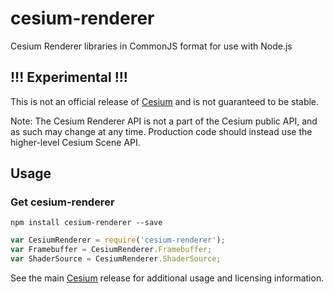# cesium-renderer
Cesium Renderer libraries in CommonJS format for use with Node.js

## !!! Experimental !!!
This is not an official release of [Cesium](https://github.com/AnalyticalGraphicsInc/cesium) and is not guaranteed to be stable.

Note: The Cesium Renderer API is not a part of the Cesium public API, and as such may change at any time. 
Production code should instead use the higher-level Cesium Scene API.

## Usage
### Get cesium-renderer
```
npm install cesium-renderer --save
```

```javascript
var CesiumRenderer = require('cesium-renderer');
var Framebuffer = CesiumRenderer.Framebuffer;
var ShaderSource = CesiumRenderer.ShaderSource;
```

See the main
[Cesium](https://github.com/AnalyticalGraphicsInc/cesium)
release for additional usage and licensing information.
